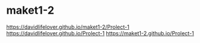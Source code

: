 # maket1-2
 https://davidlifelover.github.io/maket1-2/Prolect-1
  https://davidlifelover.github.io/Prolect-1
   https://maket1-2.github.io/Prolect-1
